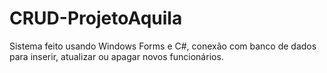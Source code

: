 # CRUD-ProjetoAquila
Sistema feito usando Windows Forms e C#, conexão com banco de dados para inserir, atualizar ou apagar novos funcionários.
